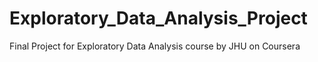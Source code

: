 # Exploratory_Data_Analysis_Project
Final Project for Exploratory Data Analysis course by JHU on Coursera
